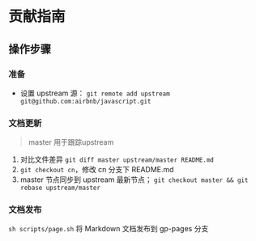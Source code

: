# 贡献指南

## 操作步骤
### 准备
- 设置 upstream 源： `git remote add upstream git@github.com:airbnb/javascript.git`

### 文档更新
> master 用于跟踪upstream

1. 对比文件差异 `git diff master upstream/master README.md`
3. `git checkout cn`，修改 cn 分支下 README.md
4. master 节点同步到 upstream 最新节点； `git checkout master && git rebase upstream/master`

### 文档发布
`sh scripts/page.sh` 将 Markdown 文档发布到 gp-pages 分支